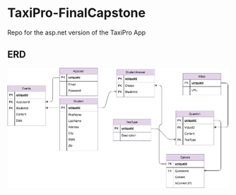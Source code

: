 # TaxiPro-FinalCapstone
Repo for the asp.net version of the TaxiPro App


## ERD
![TaxiPro](./TaxiProERD.jpg)
